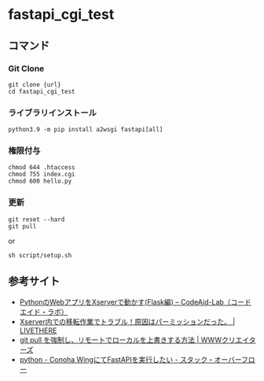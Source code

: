 # fastapi_cgi_test

## コマンド

### Git Clone

```
git clone {url}
cd fastapi_cgi_test
```

### ライブラリインストール

```
python3.9 -m pip install a2wsgi fastapi[all]
```

### 権限付与

```
chmod 644 .htaccess
chmod 755 index.cgi
chmod 600 hello.py
```

### 更新
```
git reset --hard
git pull
```

or

```
sh script/setup.sh
```

## 参考サイト
- [PythonのWebアプリをXserverで動かす(Flask編) – CodeAid-Lab（コードエイド・ラボ）](https://codeaid.jp/webapp-xserver/)  
- [Xserver内での移転作業でトラブル！原因はパーミッションだった。 | LIVETHERE](https://livethere.net/web_design/xserver_move)  
- [git pull を強制し、リモートでローカルを上書きする方法 | WWWクリエイターズ](https://www-creators.com/archives/1097#git_reset_w_hyphenhard)  
- [python - Conoha WingにてFastAPIを実行したい - スタック・オーバーフロー](https://ja.stackoverflow.com/questions/89559/conoha-wing%E3%81%AB%E3%81%A6fastapi%E3%82%92%E5%AE%9F%E8%A1%8C%E3%81%97%E3%81%9F%E3%81%84)  